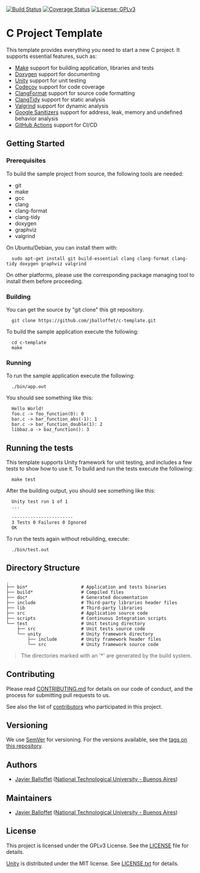 [![Build Status](https://github.com/jballoffet/c-template/actions/workflows/c-cpp.yml/badge.svg)](https://github.com/jballoffet/c-template/actions/workflows/c-cpp.yml)
[![Coverage Status](https://codecov.io/gh/jballoffet/c-template/branch/master/graph/badge.svg)](https://app.codecov.io/gh/jballoffet/c-template)
[![License: GPLv3](https://img.shields.io/badge/License-GPLv3-blue.svg)](https://www.gnu.org/licenses/gpl-3.0)

# C Project Template

This template provides everything you need to start a new C project. It supports essential features, such as:

 * [Make](https://www.gnu.org/software/make/) support for building application, libraries and tests
 * [Doxygen](http://www.doxygen.nl/) support for documenting
 * [Unity](http://www.throwtheswitch.org/unity/) support for unit testing
 * [Codecov](https://codecov.io/) support for code coverage
 * [ClangFormat](https://clang.llvm.org/docs/ClangFormat.html/) support for source code formatting
 * [ClangTidy](https://clang.llvm.org/extra/clang-tidy/) support for static analysis
 * [Valgrind](https://valgrind.org/) support for dynamic analysis
 * [Google Sanitizers](https://github.com/google/sanitizers/) support for address, leak, memory and undefined behavior analysis
 * [GitHub Actions](https://github.com/features/actions) support for CI/CD

## Getting Started

### Prerequisites

To build the sample project from source, the following tools are needed:

 * git
 * make
 * gcc
 * clang
 * clang-format
 * clang-tidy
 * doxygen
 * graphviz
 * valgrind

On Ubuntu/Debian, you can install them with:

```shell
  sudo apt-get install git build-essential clang clang-format clang-tidy doxygen graphviz valgrind
```

On other platforms, please use the corresponding package managing tool to
install them before proceeding.

### Building

You can get the source by "git clone" this git repository.

```shell
  git clone https://github.com/jballoffet/c-template.git
```

To build the sample application execute the following:

```shell
  cd c-template
  make
```

### Running

To run the sample application execute the following:

```shell
  ./bin/app.out
```
You should see something like this:

```
  Hello World!
  foo.c -> foo_function(0): 0
  bar.c -> bar_function_abs(-1): 1
  bar.c -> bar_function_double(1): 2
  libbaz.a -> baz_function(): 3
```

## Running the tests

This template supports Unity framework for unit testing, and includes a few tests to show how to use it. To build and run the tests execute the following:

```shell
  make test
```

After the building output, you should see something like this:

```
  Unity test run 1 of 1
  ...

  -----------------------
  3 Tests 0 Failures 0 Ignored
  OK
```

To run the tests again without rebuilding, execute:

```shell
  ./bin/test.out
```

## Directory Structure

    .
    ├── bin*                    # Application and tests binaries
    ├── build*                  # Compiled files
    ├── doc*                    # Generated documentation
    ├── include                 # Third-party libraries header files
    ├── lib                     # Third-party libraries
    ├── src                     # Application source code
    ├── scripts                 # Continuous Integration scripts
    └── test                    # Unit testing directory
        ├── src                 # Unit tests source code
        └── unity               # Unity framework directory
            ├── include         # Unity framework header files
            └── src             # Unity framework source code

> The directories marked with an '*' are generated by the build system.

## Contributing

Please read [CONTRIBUTING.md](/CONTRIBUTING.md) for details on our code of conduct, and the process for submitting pull requests to us.

See also the list of [contributors](https://github.com/jballoffet/c-template/contributors) who participated in this project.

## Versioning

We use [SemVer](http://semver.org/) for versioning. For the versions available, see the [tags on this repository](https://github.com/jballoffet/c-template/tags). 

## Authors

 * [Javier Balloffet](https://github.com/jballoffet) ([National Technological University - Buenos Aires](https://www.frba.utn.edu.ar/en/))

## Maintainers

 * [Javier Balloffet](https://github.com/jballoffet) ([National Technological University - Buenos Aires](https://www.frba.utn.edu.ar/en/))

## License

This project is licensed under the GPLv3 License. See the [LICENSE](/LICENSE) file for details.

[Unity](http://www.throwtheswitch.org/unity/) is distributed under the MIT license. See [LICENSE.txt](/test/unity/LICENSE.txt) for details.
